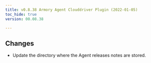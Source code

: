 ```yaml
---
title: v0.8.38 Armory Agent Clouddriver Plugin (2022-01-05)
toc_hide: true
version: 00.08.38

---
```


## Changes

- Update the directory where the Agent releases notes are stored.
